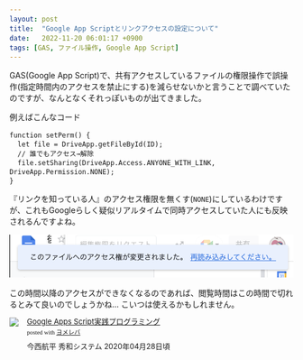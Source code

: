 ```yaml
---
layout: post
title:  "Google App Scriptとリンクアクセスの設定について"
date:   2022-11-20 06:01:17 +0900
tags: [GAS, ファイル操作, Google App Script]
---
```

GAS(Google App Script)で、共有アクセスしているファイルの権限操作で誤操作(指定時間内のアクセスを禁止にする)を減らせないかと言うことで調べていたのですが、なんとなくそれっぽいものが出てきました。

例えばこんなコード

```
function setPerm() {
  let file = DriveApp.getFileById(ID);
  // 誰でもアクセス→解除
  file.setSharing(DriveApp.Access.ANYONE_WITH_LINK, DriveApp.Permission.NONE);
}
```

『リンクを知っている人』のアクセス権限を無くす(`NONE`)にしているわけですが、これもGoogleらしく疑似リアルタイムで同時アクセスしていた人にも反映されるんですよね。

![](/assets/images/gas-access-none.png)

この時間以降のアクセスができなくなるのであれば、閲覧時間はこの時間で切れるとみて良いのでしょうかね…
こいつは使えるかもしれません。

<div class="booklink-box" style="text-align:left;padding-bottom:20px;font-size:small;zoom: 1;overflow: hidden;"><div class="booklink-image" style="float:left;margin:0 15px 10px 0;"><a href="" target="_blank" ><img src="https://thumbnail.image.rakuten.co.jp/@0_mall/book/cabinet/1276/9784798061276.jpg?_ex=200x200" style="border: none;" /></a></div><div class="booklink-info" style="line-height:120%;zoom: 1;overflow: hidden;"><div class="booklink-name" style="margin-bottom:10px;line-height:120%"><a href="" target="_blank" >Google Apps Script実践プログラミング</a><div class="booklink-powered-date" style="font-size:8pt;margin-top:5px;font-family:verdana;line-height:120%">posted with <a href="https://yomereba.com" rel="nofollow" target="_blank">ヨメレバ</a></div></div><div class="booklink-detail" style="margin-bottom:5px;">今西航平 秀和システム 2020年04月28日頃    </div><div class="booklink-link2" style="margin-top:10px;">                                          	  	  	  	  	</div></div><div class="booklink-footer" style="clear: left"></div></div>



